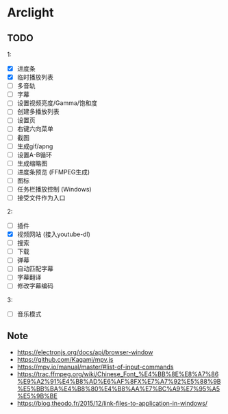 # Arclight

## TODO

1:

- [x] 进度条
- [x] 临时播放列表
- [ ] 多音轨
- [ ] 字幕
- [ ] 设置视频亮度/Gamma/饱和度
- [ ] 创建多播放列表
- [ ] 设置页
- [ ] 右键六向菜单
- [ ] 截图
- [ ] 生成gif/apng
- [ ] 设置A-B循环
- [ ] 生成缩略图
- [ ] 进度条预览 (FFMPEG生成)
- [ ] 图标
- [ ] 任务栏播放控制 (Windows)
- [ ] 接受文件作为入口

2:

- [ ] 插件
- [x] 视频网站 (接入youtube-dl)
- [ ] 搜索
- [ ] 下载
- [ ] 弹幕
- [ ] 自动匹配字幕
- [ ] 字幕翻译
- [ ] 修改字幕编码

3:

- [ ] 音乐模式

## Note

- <https://electronjs.org/docs/api/browser-window>
- <https://github.com/Kagami/mpv.js>
- <https://mpv.io/manual/master/#list-of-input-commands>
- <https://trac.ffmpeg.org/wiki/Chinese_Font_%E4%BB%8E%E8%A7%86%E9%A2%91%E4%B8%AD%E6%AF%8FX%E7%A7%92%E5%88%9B%E5%BB%BA%E4%B8%80%E4%B8%AA%E7%BC%A9%E7%95%A5%E5%9B%BE>
- <https://blog.theodo.fr/2015/12/link-files-to-application-in-windows/>

